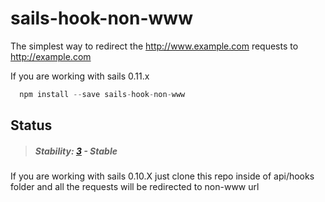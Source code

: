 sails-hook-non-www
=============

The simplest way to redirect the http://www.example.com requests to http://example.com

If you are working with sails 0.11.x

```javascript
  npm install --save sails-hook-non-www
```

## Status
	
> ##### Stability: [3](http://nodejs.org/api/documentation.html#documentation_stability_index) - Stable

If you are working with sails 0.10.X just clone this repo inside of api/hooks folder and all the requests will be redirected to non-www url

